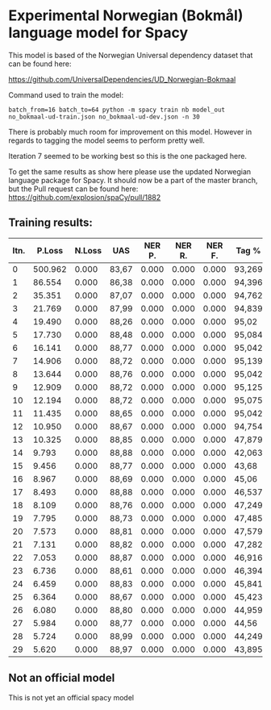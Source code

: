 # Experimental Norwegian (Bokmål) language model for Spacy

This model is based of the Norwegian Universal dependency dataset that can
be found here:

https://github.com/UniversalDependencies/UD_Norwegian-Bokmaal

Command used to train the model:

`batch_from=16 batch_to=64 python -m spacy train nb model_out
no_bokmaal-ud-train.json no_bokmaal-ud-dev.json -n 30`

There is probably much room for improvement on this model.
However in regards to tagging the model seems to perform pretty well.

Iteration 7 seemed to be working best so this is the one packaged here.

To get the same results as show here please use the updated Norwegian language
package for Spacy. It should now be a part of the master branch,
but the Pull request can be found here:
https://github.com/explosion/spaCy/pull/1882

## Training results:


| Itn. | P.Loss | N.Loss | UAS | NER P. | NER R. | NER F. | Tag % | Token % | na | na |
| --- | --- | --- | --- | --- | --- | --- | --- | --- | --- | --- |
| 0 | 500.962 | 0.000 | 83,67 | 0.000 | 0.000 | 0.000 | 93,269 | 100.000 | 3542.9 | 0.0 |
| 1 | 86.554 | 0.000 | 86,38 | 0.000 | 0.000 | 0.000 | 94,396 | 100.000 | 3767.6 | 0.0 |
| 2 | 35.351 | 0.000 | 87,07 | 0.000 | 0.000 | 0.000 | 94,762 | 100.000 | 3611.1 | 0.0 |
| 3 | 21.769 | 0.000 | 87,99 | 0.000 | 0.000 | 0.000 | 94,839 | 100.000 | 3779.8 | 0.0 |
| 4 | 19.490 | 0.000 | 88,26 | 0.000 | 0.000 | 0.000 | 95,02 | 100.000 | 3565.9 | 0.0 |
| 5 | 17.730 | 0.000 | 88,48 | 0.000 | 0.000 | 0.000 | 95,084 | 100.000 | 3421.0 | 0.0 |
| 6 | 16.141 | 0.000 | 88,77 | 0.000 | 0.000 | 0.000 | 95,042 | 100.000 | 3533.3 | 0.0 |
| 7 | 14.906 | 0.000 | 88,72 | 0.000 | 0.000 | 0.000 | 95,139 | 100.000 | 3572.3 | 0.0 |
| 8 | 13.644 | 0.000 | 88,76 | 0.000 | 0.000 | 0.000 | 95,042 | 100.000 | 3585.8 | 0.0 |
| 9 | 12.909 | 0.000 | 88,72 | 0.000 | 0.000 | 0.000 | 95,125 | 100.000 | 3694.2 | 0.0 |
| 10 | 12.194 | 0.000 | 88,72 | 0.000 | 0.000 | 0.000 | 95,075 | 100.000 | 3618.3 | 0.0 |
| 11 | 11.435 | 0.000 | 88,65 | 0.000 | 0.000 | 0.000 | 95,042 | 100.000 | 3738.2 | 0.0 |
| 12 | 10.950 | 0.000 | 88,67 | 0.000 | 0.000 | 0.000 | 94,754 | 100.000 | 3909.9 | 0.0 |
| 13 | 10.325 | 0.000 | 88,85 | 0.000 | 0.000 | 0.000 | 47,879 | 100.000 | 3673.9 | 0.0 |
| 14 | 9.793 | 0.000 | 88,88 | 0.000 | 0.000 | 0.000 | 42,063 | 100.000 | 3758.4 | 0.0 |
| 15 | 9.456 | 0.000 | 88,77 | 0.000 | 0.000 | 0.000 | 43,68 | 100.000 | 3497.1 | 0.0 |
| 16 | 8.967 | 0.000 | 88,69 | 0.000 | 0.000 | 0.000 | 45,06 | 100.000 | 3514.9 | 0.0 |
| 17 | 8.493 | 0.000 | 88,88 | 0.000 | 0.000 | 0.000 | 46,537 | 100.000 | 3632.7 | 0.0 |
| 18 | 8.109 | 0.000 | 88,76 | 0.000 | 0.000 | 0.000 | 47,249 | 100.000 | 3837.6 | 0.0 |
| 19 | 7.795 | 0.000 | 88,73 | 0.000 | 0.000 | 0.000 | 47,485 | 100.000 | 3473.2 | 0.0 |
| 20 | 7.573 | 0.000 | 88,81 | 0.000 | 0.000 | 0.000 | 47,579 | 100.000 | 3482.8 | 0.0 |
| 21 | 7.131 | 0.000 | 88,82 | 0.000 | 0.000 | 0.000 | 47,282 | 100.000 | 3327.1 | 0.0 |
| 22 | 7.053 | 0.000 | 88,87 | 0.000 | 0.000 | 0.000 | 46,916 | 100.000 | 3576.0 | 0.0 |
| 23 | 6.736 | 0.000 | 88,61 | 0.000 | 0.000 | 0.000 | 46,394 | 100.000 | 3223.6 | 0.0 |
| 24 | 6.459 | 0.000 | 88,83 | 0.000 | 0.000 | 0.000 | 45,841 | 100.000 | 3523.7 | 0.0 |
| 25 | 6.364 | 0.000 | 88,67 | 0.000 | 0.000 | 0.000 | 45,423 | 100.000 | 3163.7 | 0.0 |
| 26 | 6.080 | 0.000 | 88,80 | 0.000 | 0.000 | 0.000 | 44,959 | 100.000 | 3497.2 | 0.0 |
| 27 | 5.984 | 0.000 | 88,77 | 0.000 | 0.000 | 0.000 | 44,56 | 100.000 | 3642.3 | 0.0 |
| 28 | 5.724 | 0.000 | 88,99 | 0.000 | 0.000 | 0.000 | 44,249 | 100.000 | 3467.4 | 0.0 |
| 29 | 5.620 | 0.000 | 88,97 | 0.000 | 0.000 | 0.000 | 43,895 | 100.000 | 3628.4 | 0.0 |


## Not an official model

This is not yet an official spacy model

